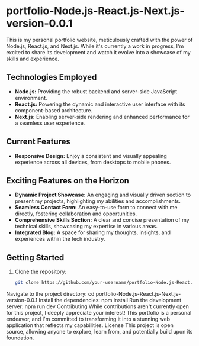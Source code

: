 # portfolio-Node.js-React.js-Next.js-version-0.0.1

This is my personal portfolio website, meticulously crafted with the power of Node.js, React.js, and Next.js. While it's currently a work in progress, I'm excited to share its development and watch it evolve into a showcase of my skills and experience.

## Technologies Employed

- **Node.js:** Providing the robust backend and server-side JavaScript environment.
- **React.js:** Powering the dynamic and interactive user interface with its component-based architecture.
- **Next.js:** Enabling server-side rendering and enhanced performance for a seamless user experience.

## Current Features

- **Responsive Design:**  Enjoy a consistent and visually appealing experience across all devices, from desktops to mobile phones.

## Exciting Features on the Horizon

- **Dynamic Project Showcase:**  An engaging and visually driven section to present my projects, highlighting my abilities and accomplishments.
- **Seamless Contact Form:**  An easy-to-use form to connect with me directly, fostering collaboration and opportunities.
- **Comprehensive Skills Section:**  A clear and concise presentation of my technical skills, showcasing my expertise in various areas.
- **Integrated Blog:**  A space for sharing my thoughts, insights, and experiences within the tech industry.

## Getting Started

1. Clone the repository: 
   ```bash
   git clone https://github.com/your-username/portfolio-Node.js-React.js-Next.js-version-0.0.1.git
Navigate to the project directory:
cd portfolio-Node.js-React.js-Next.js-version-0.0.1
Install the dependencies:
npm install
Run the development server:
npm run dev
Contributing
While contributions aren't currently open for this project, I deeply appreciate your interest! This portfolio is a personal endeavor, and I'm committed to transforming it into a stunning web application that reflects my capabilities.
License
This project is open source, allowing anyone to explore, learn from, and potentially build upon its foundation.
